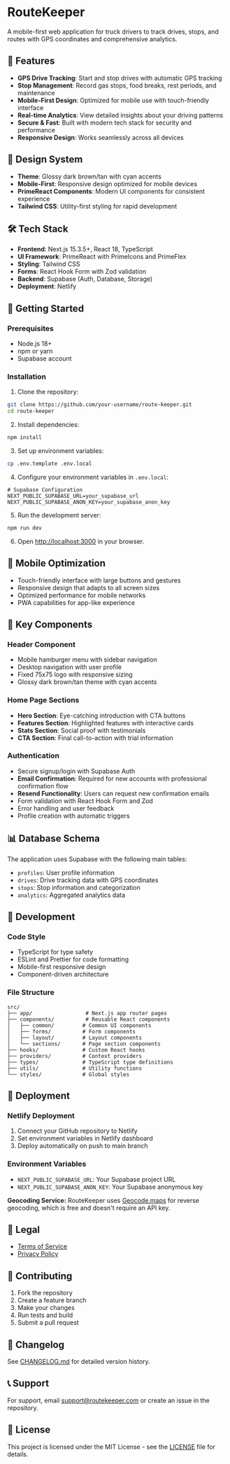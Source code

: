 # RouteKeeper

A mobile-first web application for truck drivers to track drives, stops, and routes with GPS coordinates and comprehensive analytics.

## 🚛 Features

- **GPS Drive Tracking**: Start and stop drives with automatic GPS tracking
- **Stop Management**: Record gas stops, food breaks, rest periods, and maintenance
- **Mobile-First Design**: Optimized for mobile use with touch-friendly interface
- **Real-time Analytics**: View detailed insights about your driving patterns
- **Secure & Fast**: Built with modern tech stack for security and performance
- **Responsive Design**: Works seamlessly across all devices

## 🎨 Design System

- **Theme**: Glossy dark brown/tan with cyan accents
- **Mobile-First**: Responsive design optimized for mobile devices
- **PrimeReact Components**: Modern UI components for consistent experience
- **Tailwind CSS**: Utility-first styling for rapid development

## 🛠 Tech Stack

- **Frontend**: Next.js 15.3.5+, React 18, TypeScript
- **UI Framework**: PrimeReact with PrimeIcons and PrimeFlex
- **Styling**: Tailwind CSS
- **Forms**: React Hook Form with Zod validation
- **Backend**: Supabase (Auth, Database, Storage)
- **Deployment**: Netlify

## 🚀 Getting Started

### Prerequisites

- Node.js 18+
- npm or yarn
- Supabase account

### Installation

1. Clone the repository:

```bash
git clone https://github.com/your-username/route-keeper.git
cd route-keeper
```

2. Install dependencies:

```bash
npm install
```

3. Set up environment variables:

```bash
cp .env.template .env.local
```

4. Configure your environment variables in `.env.local`:

```env
# Supabase Configuration
NEXT_PUBLIC_SUPABASE_URL=your_supabase_url
NEXT_PUBLIC_SUPABASE_ANON_KEY=your_supabase_anon_key
```

5. Run the development server:

```bash
npm run dev
```

6. Open [http://localhost:3000](http://localhost:3000) in your browser.

## 📱 Mobile Optimization

- Touch-friendly interface with large buttons and gestures
- Responsive design that adapts to all screen sizes
- Optimized performance for mobile networks
- PWA capabilities for app-like experience

## 🎯 Key Components

### Header Component

- Mobile hamburger menu with sidebar navigation
- Desktop navigation with user profile
- Fixed 75x75 logo with responsive sizing
- Glossy dark brown/tan theme with cyan accents

### Home Page Sections

- **Hero Section**: Eye-catching introduction with CTA buttons
- **Features Section**: Highlighted features with interactive cards
- **Stats Section**: Social proof with testimonials
- **CTA Section**: Final call-to-action with trial information

### Authentication

- Secure signup/login with Supabase Auth
- **Email Confirmation**: Required for new accounts with professional confirmation flow
- **Resend Functionality**: Users can request new confirmation emails
- Form validation with React Hook Form and Zod
- Error handling and user feedback
- Profile creation with automatic triggers

## 📊 Database Schema

The application uses Supabase with the following main tables:

- `profiles`: User profile information
- `drives`: Drive tracking data with GPS coordinates
- `stops`: Stop information and categorization
- `analytics`: Aggregated analytics data

## 🔧 Development

### Code Style

- TypeScript for type safety
- ESLint and Prettier for code formatting
- Mobile-first responsive design
- Component-driven architecture

### File Structure

```
src/
├── app/                 # Next.js app router pages
├── components/          # Reusable React components
│   ├── common/         # Common UI components
│   ├── forms/          # Form components
│   ├── layout/         # Layout components
│   └── sections/       # Page section components
├── hooks/              # Custom React hooks
├── providers/          # Context providers
├── types/              # TypeScript type definitions
├── utils/              # Utility functions
└── styles/             # Global styles
```

## 🚀 Deployment

### Netlify Deployment

1. Connect your GitHub repository to Netlify
2. Set environment variables in Netlify dashboard
3. Deploy automatically on push to main branch

### Environment Variables

- `NEXT_PUBLIC_SUPABASE_URL`: Your Supabase project URL
- `NEXT_PUBLIC_SUPABASE_ANON_KEY`: Your Supabase anonymous key

**Geocoding Service:** RouteKeeper uses [Geocode.maps](https://geocode.maps.co/) for reverse geocoding, which is free and doesn't require an API key.

## 📄 Legal

- [Terms of Service](/terms)
- [Privacy Policy](/privacy)

## 🤝 Contributing

1. Fork the repository
2. Create a feature branch
3. Make your changes
4. Run tests and build
5. Submit a pull request

## 📝 Changelog

See [CHANGELOG.md](CHANGELOG.md) for detailed version history.

## 📞 Support

For support, email support@routekeeper.com or create an issue in the repository.

## 📄 License

This project is licensed under the MIT License - see the [LICENSE](LICENSE) file for details.
